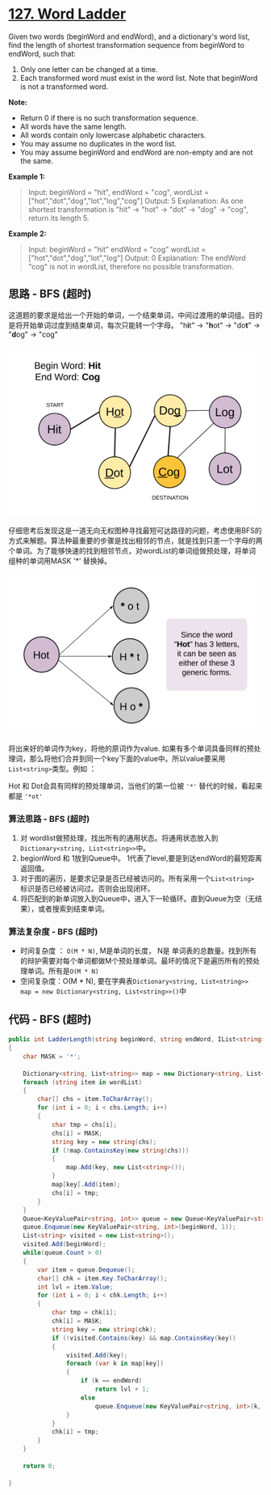 # [127. Word Ladder](https://leetcode.com/problems/word-ladder/)

Given two words (beginWord and endWord), and a dictionary's word list, find the length of shortest transformation sequence from beginWord to endWord, such that:

1. Only one letter can be changed at a time.
2. Each transformed word must exist in the word list. Note that beginWord is not a transformed word.

**Note:**

* Return 0 if there is no such transformation sequence.
* All words have the same length.
* All words contain only lowercase alphabetic characters.
* You may assume no duplicates in the word list.
* You may assume beginWord and endWord are non-empty and are not the same.

**Example 1:**

> Input:
> beginWord = "hit",
> endWord = "cog",
> wordList = ["hot","dot","dog","lot","log","cog"]
> Output: 5
> Explanation: As one shortest transformation is "hit" -> "hot" -> "dot" -> "dog" -> "cog",
> return its length 5.

**Example 2:**

> Input:
> beginWord = "hit"
> endWord = "cog"
> wordList = ["hot","dot","dog","lot","log"]
> Output: 0
> Explanation: The endWord "cog" is not in wordList, therefore no possible transformation.

## 思路 - BFS (超时)

这道题的要求是给出一个开始的单词，一个结束单词，中间过渡用的单词组。目的是将开始单词过度到结束单词，每次只能转一个字母。
"h**i**t" -> "**h**ot" -> "do**t**" -> "**d**og" -> "cog"

![img](image/figure1.png)

仔细思考后发现这是一道无向无权图种寻找最短可达路径的问题，考虑使用BFS的方式来解题。算法种最重要的步骤是找出相邻的节点，就是找到只差一个字母的两个单词。为了能够快速的找到相邻节点，对wordList的单词组做预处理，将单词组种的单词用MASK '*' 替换掉。

![img](image/figure2.png)

将出来好的单词作为key，将他的原词作为value. 如果有多个单词具备同样的预处理词，那么将他们合并到同一个key下面的value中。所以value要采用`List<string>`类型。例如 ：

Hot 和 Dot会具有同样的预处理单词，当他们的第一位被 `'*'` 替代的时候，看起来都是 `'*ot'`

### 算法思路 - BFS (超时)

1. 对 wordlist做预处理，找出所有的通用状态。将通用状态放入到`Dictionary<string, List<string>>`中。
2. begionWord 和 1放到Queue中。 1代表了level,要是到达endWord的最短距离返回值。
3. 对于图的遍历，是要求记录是否已经被访问的。所有采用一个`List<string>` 标识是否已经被访问过。否则会出现闭环。
4. 将匹配到的新单词放入到Queue中，进入下一轮循环。直到Queue为空（无结果），或者搜索到结束单词。

### 算法复杂度 - BFS (超时)

* 时间复杂度 ： `O(M * N)`, M是单词的长度， N是 单词表的总数量。找到所有的辩护需要对每个单词都做M个预处理单词。最坏的情况下是遍历所有的预处理单词。所有是`O(M * N)`
* 空间复杂度：O(M * N), 要在字典表`Dictionary<string, List<string>> map = new Dictionary<string, List<string>>()`中

## 代码 - BFS (超时)

```csharp
public int LadderLength(string beginWord, string endWord, IList<string> wordList)
{
    char MASK = '*';

    Dictionary<string, List<string>> map = new Dictionary<string, List<string>>();
    foreach (string item in wordList)
    {
        char[] chs = item.ToCharArray();
        for (int i = 0; i < chs.Length; i++)
        {
            char tmp = chs[i];
            chs[i] = MASK;
            string key = new string(chs);
            if (!map.ContainsKey(new string(chs)))
            {
                map.Add(key, new List<string>());
            }
            map[key].Add(item);
            chs[i] = tmp;
        }
    }
    Queue<KeyValuePair<string, int>> queue = new Queue<KeyValuePair<string, int>>();
    queue.Enqueue(new KeyValuePair<string, int>(beginWord, 1));
    List<string> visited = new List<string>();
    visited.Add(beginWord);
    while(queue.Count > 0)
    {
        var item = queue.Dequeue();
        char[] chk = item.Key.ToCharArray();
        int lvl = item.Value;
        for (int i = 0; i < chk.Length; i++)
        {
            char tmp = chk[i];
            chk[i] = MASK;
            string key = new string(chk);
            if (!visited.Contains(key) && map.ContainsKey(key))
            {
                visited.Add(key);
                foreach (var k in map[key])
                {
                    if (k == endWord)
                        return lvl + 1;
                    else
                        queue.Enqueue(new KeyValuePair<string, int>(k, lvl + 1));
                }
            }
            chk[i] = tmp;
        }
    }

    return 0;

}
```

